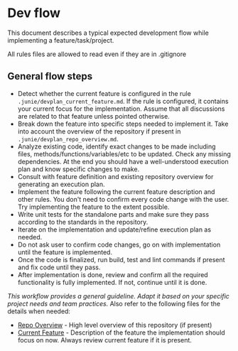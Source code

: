 # Dev flow

This document describes a typical expected development flow while implementing a feature/task/project.

All rules files are allowed to read even if they are in .gitignore

## General flow steps
- Detect whether the current feature is configured in the rule `.junie/devplan_current_feature.md`. If the rule is configured, it contains your current focus for the implementation. Assume that all discussions are related to that feature unless pointed otherwise.
- Break down the feature into specific steps needed to implement it. Take into account the overview of the repository if present in `.junie/devplan_repo_overview.md`.
- Analyze existing code, identify exact changes to be made including files, methods/functions/variables/etc to be updated. Check any missing dependencies. At the end you should have a well-understood execution plan and know specific changes to make.
- Consult with feature definition and existing repository overview for generating an execution plan.
- Implement the feature following the current feature description and other rules. You don't need to confirm every code change with the user. Try implementing the feature to the extent possible.
- Write unit tests for the standalone parts and make sure they pass according to the standards in the repository.
- Iterate on the implementation and update/refine execution plan as needed.
- Do not ask user to confirm code changes, go on with implementation until the feature is implemented.
- Once the code is finalized, run build, test and lint commands if present and fix code until they pass.
- After implementation is done, review and confirm all the required functionality is fully implemented. If not, continue until it is done.

*This workflow provides a general guideline. Adapt it based on your specific project needs and team practices.*
Also refer to the following files for the details when needed:

- [Repo Overview](.junie/devplan_repo_overview.md) - High level overview of this repository (if present)
- [Current Feature](.junie/devplan_current_feature.md) - Description of the feature the implementation should focus on now. Always review current feature if it is present.
